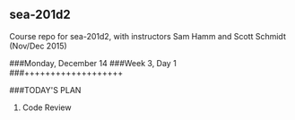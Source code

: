 ## sea-201d2
Course repo for sea-201d2, with instructors Sam Hamm and Scott Schmidt (Nov/Dec 2015)


###Monday, December 14
###Week 3, Day 1
###+++++++++++++++++++

###TODAY'S PLAN

1. Code Review

